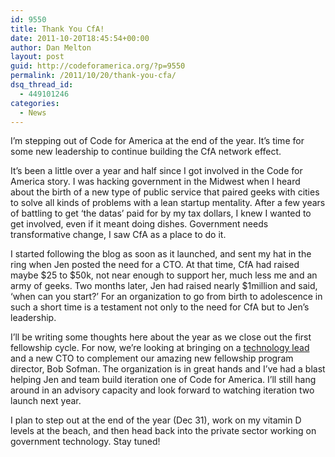 ```yaml
---
id: 9550
title: Thank You CfA!
date: 2011-10-20T18:45:54+00:00
author: Dan Melton
layout: post
guid: http://codeforamerica.org/?p=9550
permalink: /2011/10/20/thank-you-cfa/
dsq_thread_id:
  - 449101246
categories:
  - News
---
```

I&#8217;m stepping out of Code for America at the end of the year. It&#8217;s time for some new leadership to continue building the CfA network effect.

It&#8217;s been a little over a year and half since I got involved in the Code for America story. I was hacking government in the Midwest when I heard about the birth of a new type of public service that paired geeks with cities to solve all kinds of problems with a lean startup mentality. After a few years of battling to get &#8216;the datas&#8217; paid for by my tax dollars, I knew I wanted to get involved, even if it meant doing dishes. Government needs transformative change, I saw CfA as a place to do it.

I started following the blog as soon as it launched, and sent my hat in the ring when Jen posted the need for a CTO. At that time, CfA had raised maybe $25 to $50k, not near enough to support her, much less me and an army of geeks. Two months later, Jen had raised nearly $1million and said, &#8216;when can you start?&#8217; For an organization to go from birth to adolescence in such a short time is a testament not only to the need for CfA but to Jen&#8217;s leadership.

I&#8217;ll be writing some thoughts here about the year as we close out the first fellowship cycle. For now, we&#8217;re looking at bringing on a [technology lead](http://codeforamerica.org/jobs/) and a new CTO to complement our amazing new fellowship program director, Bob Sofman. The organization is in great hands and I&#8217;ve had a blast helping Jen and team build iteration one of Code for America. I&#8217;ll still hang around in an advisory capacity and look forward to watching iteration two launch next year.

I plan to step out at the end of the year (Dec 31), work on my vitamin D levels at the beach, and then head back into the private sector working on government technology. Stay tuned!